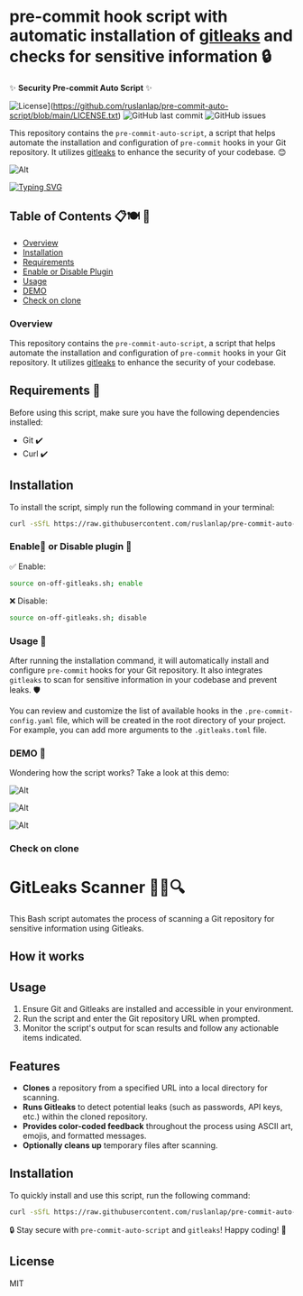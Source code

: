 # pre-commit hook script with automatic installation of [gitleaks](https://github.com/gitleaks/gitleaks) and checks for sensitive information 🔒

✨ **Security Pre-commit Auto Script** ✨

![License](https://img.shields.io/github/license/ruslanlap/repo.svg)](https://github.com/ruslanlap/pre-commit-auto-script/blob/main/LICENSE.txt) ![GitHub last commit](https://img.shields.io/github/last-commit/ruslanlap/pre-commit-auto-script) ![GitHub issues](https://img.shields.io/github/issues/ruslanlap/pre-commit-auto-script)

This repository contains the `pre-commit-auto-script`, a script that helps automate the installation and configuration of `pre-commit` hooks in your Git repository. It utilizes [gitleaks](https://github.com/zricethezav/gitleaks) to enhance the security of your codebase. 😊

![Alt](data/Example0.png)

[![Typing SVG](https://readme-typing-svg.herokuapp.com?font=Fira+Code&duration=2000&pause=1000&color=07F758&center=true&vCenter=true&multiline=true&width=700&height=100&lines=pre-commit+hook+script+with+automatic+installation;just+copy+and+run+the+following+command+%F0%9F%9A%80)](https://git.io/typing-svg)

## Table of Contents 📋🍽️ 📄
- [Overview](#overview)
- [Installation](#installation)
- [Requirements](#requirements-)
- [Enable or Disable Plugin](#enable-or-disable-plugin-)
- [Usage](#usage-)
- [DEMO](#demo-)
- [Check on clone](#check-on-clone)

### Overview

This repository contains the `pre-commit-auto-script`, a script that helps automate the installation and configuration of `pre-commit` hooks in your Git repository. It utilizes [gitleaks](https://github.com/zricethezav/gitleaks) to enhance the security of your codebase.

## Requirements 💾

Before using this script, make sure you have the following dependencies installed:

- Git ✔️
- Curl ✔️

## Installation

To install the script, simply run the following command in your terminal:

```bash
curl -sSfL https://raw.githubusercontent.com/ruslanlap/pre-commit-auto-script/main/install.sh | bash
```

### Enable🔔 or Disable plugin 🔕

✅ Enable:

```bash
source on-off-gitleaks.sh; enable
```

❌ Disable:

```bash
source on-off-gitleaks.sh; disable
```

### Usage 🚀

After running the installation command, it will automatically install and configure `pre-commit` hooks for your Git repository. It also integrates `gitleaks` to scan for sensitive information in your codebase and prevent leaks. 🛡️

You can review and customize the list of available hooks in the `.pre-commit-config.yaml` file, which will be created in the root directory of your project. For example, you can add more arguments to the `.gitleaks.toml` file.

### DEMO 🎥

Wondering how the script works? Take a look at this demo:

![Alt](data/demo.gif)

![Alt](data/Example1.png)

![Alt](data/Example2.png)

### Check on clone
# GitLeaks Scanner 🕵️‍♂️🔍

This Bash script automates the process of scanning a Git repository for sensitive information using Gitleaks.

## How it works

## Usage

1. Ensure Git and Gitleaks are installed and accessible in your environment.
2. Run the script and enter the Git repository URL when prompted.
3. Monitor the script's output for scan results and follow any actionable items indicated.

## Features

- **Clones** a repository from a specified URL into a local directory for scanning.
- **Runs Gitleaks** to detect potential leaks (such as passwords, API keys, etc.) within the cloned repository.
- **Provides color-coded feedback** throughout the process using ASCII art, emojis, and formatted messages.
- **Optionally cleans up** temporary files after scanning.

## Installation

To quickly install and use this script, run the following command:

```bash
curl -sSfL https://raw.githubusercontent.com/ruslanlap/pre-commit-auto-script/main/gitleaks_on_clone && chmod +x gitleaks_on_clone && ./gitleaks_on_clone
```
🔒 Stay secure with `pre-commit-auto-script` and `gitleaks`! Happy coding! 🚀
## License
MIT
